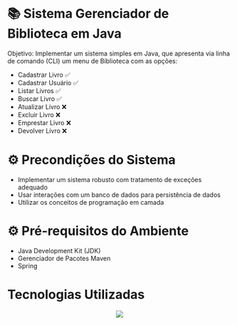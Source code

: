 # :books: Sistema Gerenciador de Biblioteca em Java

Objetivo: Implementar um sistema simples em Java, que apresenta via linha de comando (CLI) um menu de Biblioteca com as opções:

- Cadastrar Livro :white_check_mark:
- Cadastrar Usuário :white_check_mark:
- Listar Livros :white_check_mark:
- Buscar Livro :white_check_mark:
- Atualizar Livro :x:
- Excluir Livro :x:
- Emprestar Livro :x:
- Devolver Livro :x:

<h1> ⚙  Precondições do Sistema  </h1>

- Implementar um sistema robusto com tratamento de exceções adequado
- Usar interações com um banco de dados para persistência de dados
- Utilizar os conceitos de programação em camada

<h1> ⚙  Pré-requisitos do Ambiente  </h1>

- Java Development Kit (JDK)
- Gerenciador de Pacotes Maven
- Spring

<div> 
  <h1>Tecnologias Utilizadas</h1>
<p align="center">
  <a href="https://skillicons.dev">
    <img src="https://skillicons.dev/icons?i=java,maven,spring,vscode,github" />
  </a>
</p>
 </div>
<div>
